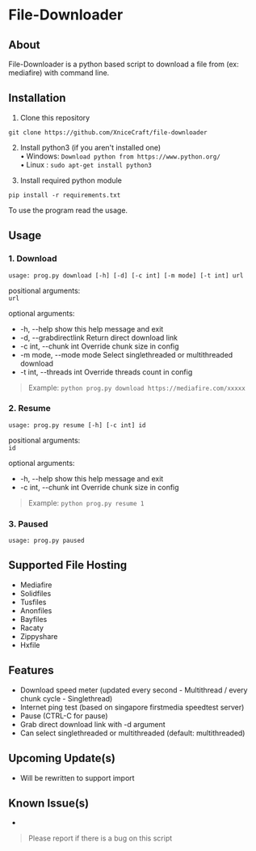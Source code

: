 # File-Downloader

## About
File-Downloader is a python based script to download a file from (ex: mediafire) with command line.

## Installation
1. Clone this repository
```
git clone https://github.com/XniceCraft/file-downloader
```
2. Install python3 (if you aren't installed one)
<br>• Windows: ```Download python from https://www.python.org/```
<br>• Linux : ```sudo apt-get install python3```

3. Install required python module
```
pip install -r requirements.txt
```

To use the program read the usage.

## Usage
### 1. Download

```usage: prog.py download [-h] [-d] [-c int] [-m mode] [-t int] url```

positional arguments:<br>
```url```

optional arguments:
 - -h, --help            show this help message and exit
 - -d, --grabdirectlink  Return direct download link
 - -c int, --chunk int   Override chunk size in config
 - -m mode, --mode mode  Select singlethreaded or multithreaded download
 - -t int, --threads int Override threads count in config
 
> Example: ```python prog.py download https://mediafire.com/xxxxx```

### 2. Resume
```usage: prog.py resume [-h] [-c int] id```

positional arguments:<br>
```id```

optional arguments:
  - -h, --help           show this help message and exit
  - -c int, --chunk int  Override chunk size in config

> Example: ```python prog.py resume 1```

### 3. Paused
```usage: prog.py paused```

## Supported File Hosting
- Mediafire
- Solidfiles
- Tusfiles
- Anonfiles
- Bayfiles
- Racaty
- Zippyshare
- Hxfile

## Features
- Download speed meter (updated every second - Multithread / every chunk cycle - Singlethread)
- Internet ping test (based on singapore firstmedia speedtest server)
- Pause (CTRL-C for pause)
- Grab direct download link with -d argument
- Can select singlethreaded or multithreaded (default: multithreaded)

## Upcoming Update(s)
-  Will be rewritten to support import

## Known Issue(s)
- 

> Please report if there is a bug on this script
